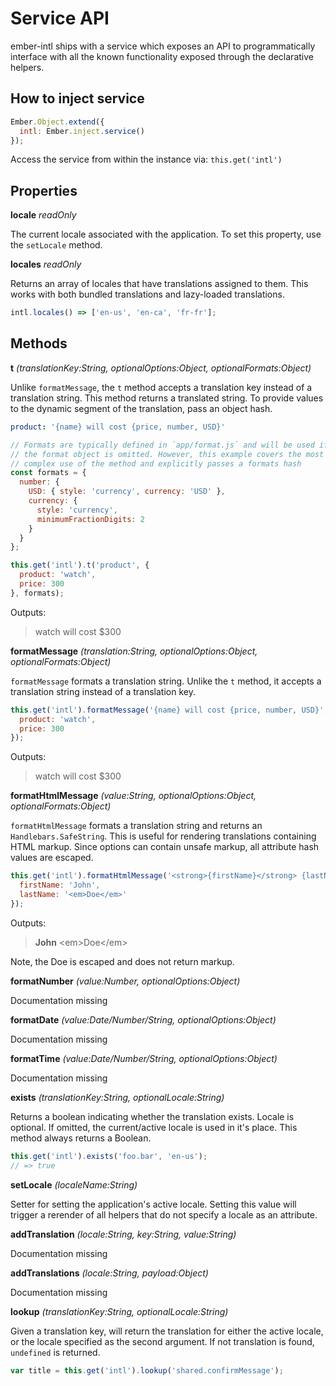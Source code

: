 
Service API
==============================================================================

ember-intl ships with a service which exposes an API to programmatically
interface with all the known functionality exposed through the declarative
helpers.

## How to inject service

```js
Ember.Object.extend({
  intl: Ember.inject.service()
});
```

Access the service from within the instance via: `this.get('intl')`

## Properties

**locale** _readOnly_

The current locale associated with the application.  To set this property,
use the `setLocale` method.

**locales** _readOnly_

Returns an array of locales that have translations assigned to them.  This works
with both bundled translations and lazy-loaded translations.

```js
intl.locales() => ['en-us', 'en-ca', 'fr-fr'];
```

## Methods

**t** _(translationKey:String, optionalOptions:Object, optionalFormats:Object)_

Unlike `formatMessage`, the `t` method accepts a translation key instead of a
translation string.  This method returns a translated string.  To provide
values to the dynamic segment of the translation, pass an object hash.

```yaml
product: '{name} will cost {price, number, USD}'
```

```js
// Formats are typically defined in `app/format.js` and will be used if
// the format object is omitted. However, this example covers the most
// complex use of the method and explicitly passes a formats hash
const formats = {
  number: {
    USD: { style: 'currency', currency: 'USD' },
    currency: {
      style: 'currency',
      minimumFractionDigits: 2
    }
  }
};

this.get('intl').t('product', {
  product: 'watch',
  price: 300
}, formats);
```

Outputs:

> watch will cost $300

**formatMessage** _(translation:String, optionalOptions:Object, optionalFormats:Object)_

`formatMessage` formats a translation string. Unlike the `t` method, it
accepts a translation string instead of a translation key.

```js
this.get('intl').formatMessage('{name} will cost {price, number, USD}', {
  product: 'watch',
  price: 300
});
```

Outputs:

> watch will cost $300

**formatHtmlMessage** _(value:String, optionalOptions:Object, optionalFormats:Object)_

`formatHtmlMessage` formats a translation string and returns an
`Handlebars.SafeString`.  This is useful for rendering translations containing
HTML markup.  Since options can contain unsafe markup, all attribute hash
values are escaped.

```js
this.get('intl').formatHtmlMessage('<strong>{firstName}</strong> {lastName}', {
  firstName: 'John',
  lastName: '<em>Doe</em>'
});
```

Outputs:
> **John** \<em\>Doe\</em\>

Note, the Doe is escaped and does not return markup.

**formatNumber** _(value:Number, optionalOptions:Object)_

Documentation missing

**formatDate** _(value:Date/Number/String, optionalOptions:Object)_

Documentation missing

**formatTime** _(value:Date/Number/String, optionalOptions:Object)_

Documentation missing

**exists** _(translationKey:String, optionalLocale:String)_

Returns a boolean indicating whether the translation exists. Locale is
optional. If omitted, the current/active locale is used in it's place.
This method always returns a Boolean.

```js
this.get('intl').exists('foo.bar', 'en-us');
// => true
```

**setLocale** _(localeName:String)_

Setter for setting the application's active locale.  Setting this value will
trigger a rerender of all helpers that do not specify a locale as an
attribute.

**addTranslation** _(locale:String, key:String, value:String)_

Documentation missing

**addTranslations** _(locale:String, payload:Object)_

Documentation missing

**lookup** _(translationKey:String, optionalLocale:String)_

Given a translation key, will return the translation for either the active
locale, or the locale specified as the second argument.  If not translation
is found, `undefined` is returned.

```js
var title = this.get('intl').lookup('shared.confirmMessage');
```
